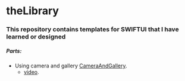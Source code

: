 # theLibrary

### This repository contains templates for SWIFTUI that I have learned or designed

##### Parts:

* Using camera and gallery [CameraAndGallery](https://github.com/MrKaraaslan/theLibrary/tree/master/CameraAndGallery).
  - [video](https://web.itu.edu.tr/karaaslan18/gitVideos.html#cameraAndGallery).
